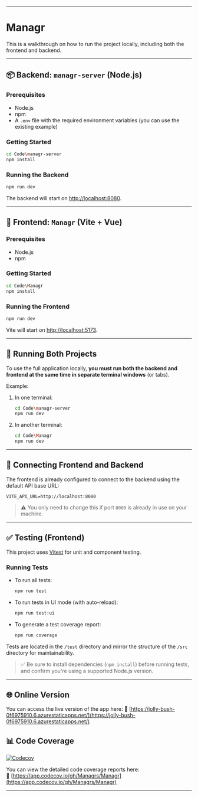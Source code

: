 
---

# Managr

This is a walkthrough on how to run the project locally, including both the frontend and backend.

---

## 📦 Backend: `managr-server` (Node.js)

### Prerequisites

* Node.js
* npm
* A `.env` file with the required environment variables (you can use the existing example)

### Getting Started

```bash
cd Code\managr-server
npm install
```

### Running the Backend

```bash
npm run dev
```

The backend will start on [http://localhost:8080](http://localhost:8080).

---

## 🎨 Frontend: `Managr` (Vite + Vue)

### Prerequisites

* Node.js
* npm

### Getting Started

```bash
cd Code\Managr
npm install
```

### Running the Frontend

```bash
npm run dev
```

Vite will start on [http://localhost:5173](http://localhost:5173).

---

## 🧪 Running Both Projects

To use the full application locally, **you must run both the backend and frontend at the same time in separate terminal windows** (or tabs).

Example:

1. In one terminal:

   ```bash
   cd Code\managr-server
   npm run dev
   ```

2. In another terminal:

   ```bash
   cd Code\Managr
   npm run dev
   ```

---

## 🔗 Connecting Frontend and Backend

The frontend is already configured to connect to the backend using the default API base URL:

```env
VITE_API_URL=http://localhost:8080
```

> ⚠️ You only need to change this if port `8080` is already in use on your machine.

---

## ✅ Testing (Frontend)

This project uses [Vitest](https://vitest.dev/) for unit and component testing.

### Running Tests

* To run all tests:

  ```bash
  npm run test
  ```

* To run tests in UI mode (with auto-reload):

  ```bash
  npm run test:ui
  ```

* To generate a test coverage report:

  ```bash
  npm run coverage
  ```

Tests are located in the `/test` directory and mirror the structure of the `/src` directory for maintainability.

> ✅ Be sure to install dependencies (`npm install`) before running tests, and confirm you're using a supported Node.js version.

---

## 🌐 Online Version

You can access the live version of the app here:
🔗 [https://jolly-bush-0f6975910.6.azurestaticapps.net/](https://jolly-bush-0f6975910.6.azurestaticapps.net/)

## 📊 Code Coverage

[![Codecov](https://codecov.io/gh/Managrs/Managr/branch/main/graph/badge.svg)](https://app.codecov.io/gh/Managrs/Managr)

You can view the detailed code coverage reports here:  
🔗 [https://app.codecov.io/gh/Managrs/Managr](https://app.codecov.io/gh/Managrs/Managr)

---

